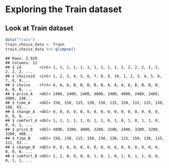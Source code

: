 Exploring the Train dataset
================

## Look at Train dataset

``` r
data("Train")
train_choice_data <- Train
train_choice_data %>% glimpse()
```

    ## Rows: 2,929
    ## Columns: 11
    ## $ id        <int> 1, 1, 1, 1, 1, 1, 1, 1, 1, 1, 2, 2, 2, 2, 2, 2, 2, 2, 2, ...
    ## $ choiceid  <int> 1, 2, 3, 4, 5, 6, 7, 8, 9, 10, 1, 2, 3, 4, 5, 6, 7, 8, 9,...
    ## $ choice    <fct> A, A, A, B, B, B, B, B, A, A, A, A, B, B, B, B, A, B, B, ...
    ## $ price_A   <dbl> 2400, 2400, 2400, 4000, 2400, 4000, 2400, 2400, 4000, 240...
    ## $ time_A    <dbl> 150, 150, 115, 130, 150, 115, 150, 115, 115, 150, 108, 93...
    ## $ change_A  <dbl> 0, 0, 0, 0, 0, 0, 0, 0, 0, 0, 0, 0, 0, 0, 0, 0, 0, 0, 0, ...
    ## $ comfort_A <dbl> 1, 1, 1, 1, 1, 0, 1, 1, 0, 1, 0, 1, 0, 1, 1, 0, 0, 0, 1, ...
    ## $ price_B   <dbl> 4000, 3200, 4000, 3200, 3200, 2400, 3200, 3200, 3200, 400...
    ## $ time_B    <dbl> 150, 130, 115, 150, 150, 130, 115, 150, 130, 115, 121, 93...
    ## $ change_B  <dbl> 0, 0, 0, 0, 0, 0, 0, 0, 0, 0, 0, 0, 0, 0, 0, 0, 0, 0, 0, ...
    ## $ comfort_B <dbl> 1, 1, 0, 0, 0, 0, 1, 0, 1, 0, 1, 0, 1, 1, 0, 0, 0, 1, 1, ...
